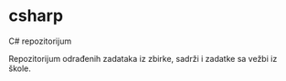 csharp
======

C# repozitorijum



Repozitorijum odrađenih zadataka iz zbirke, sadrži i zadatke sa vežbi iz škole.

